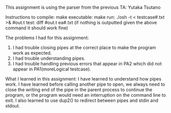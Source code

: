 This assignment is using the parser from the previous TA: Yutaka Tsutano

Instructions to compile: 
make executable: make
run: ./osh -t < testcase#.txt >& #out.t
test: diff #out.t ea#.txt
(if nothing is outputted given the above command it should work fine)

The problems I had for this assignment:
1. I had trouble closing pipes at the correct place to make the program work as expected.
2. I had trouble understanding pipes.
3. I had trouble handling previous errors that appear in PA2 which did not appear in PA1(moreLogical testcase).

What I learned in this assignment:
I have learned to understand how pipes work. I have learned before calling another pipe to open, we always need to close the writing end of the pipe in the parent process to continue the program, or the program would need an interruption on the command line to exit. I also learned to use dup2() to redirect between pipes and stdin and stdout. 



